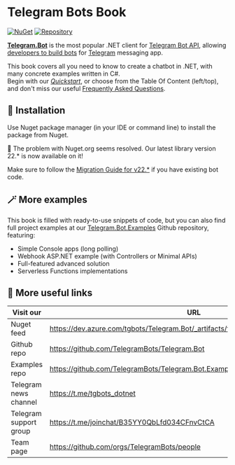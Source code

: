 # Telegram Bots Book
[![NuGet](https://img.shields.io/nuget/dt/Telegram.Bot.svg?style=flat-square)](https://dev.azure.com/tgbots/Telegram.Bot/_artifacts/feed/release/NuGet/Telegram.Bot)
[![Repository](https://img.shields.io/github/stars/TelegramBots/Telegram.Bot.svg?style=social&label=Stars)](https://github.com/TelegramBots/Telegram.Bot)

**[Telegram.Bot](https://github.com/TelegramBots/Telegram.Bot)** is the most popular .NET client for [Telegram Bot API](https://core.telegram.org/bots/api), allowing [developers to build bots](https://core.telegram.org/bots) for [Telegram](https://www.telegram.org) messaging app.

This book covers all you need to know to create a chatbot in .NET, with many concrete examples written in C#.  
Begin with our [_Quickstart_](1/quickstart.md), or choose from the Table Of Content (left/top), and don't miss our useful [Frequently Asked Questions](FAQ.md).

## 🧩 Installation

Use Nuget package manager (in your IDE or command line) to install the package from Nuget.

🎉 The problem with Nuget.org seems resolved. Our latest library version 22.* is now available on it!

Make sure to follow the [Migration Guide for v22.*](migrate/Version-22.x.md) if you have existing bot code.

## 🪄 More examples

This book is filled with ready-to-use snippets of code, but you can also find full project examples at our [Telegram.Bot.Examples](https://github.com/TelegramBots/Telegram.Bot.Examples) Github repository, featuring:
- Simple Console apps (long polling)
- Webhook ASP.NET example (with Controllers or Minimal APIs)
- Full-featured advanced solution
- Serverless Functions implementations

## 🔗 More useful links

|Visit our|URL|
|--|--|
|Nuget feed|<https://dev.azure.com/tgbots/Telegram.Bot/_artifacts/feed/release/NuGet/Telegram.Bot>|
|Github repo|<https://github.com/TelegramBots/Telegram.Bot>|
|Examples repo|<https://github.com/TelegramBots/Telegram.Bot.Examples>|
|Telegram news channel|<https://t.me/tgbots_dotnet>|
|Telegram support group|<https://t.me/joinchat/B35YY0QbLfd034CFnvCtCA>|
|Team page|<https://github.com/orgs/TelegramBots/people>|

